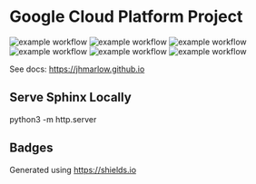 # Google Cloud Platform Project

![example workflow](https://github.com/jhmarlow/google-cloud-platform-project/actions/workflows/main.yml/badge.svg)
![example workflow](https://img.shields.io/github/issues/jhmarlow/google-cloud-platform-project)
![example workflow](https://img.shields.io/github/forks/jhmarlow/google-cloud-platform-project)
![example workflow](https://img.shields.io/github/stars/jhmarlow/google-cloud-platform-project)
![example workflow](https://img.shields.io/github/license/jhmarlow/google-cloud-platform-project)
![example workflow](https://img.shields.io/twitter/url?style=social&url=https%3A%2F%2Ftwitter.com%2FJacobMarlow19)

See docs: https://jhmarlow.github.io


## Serve Sphinx Locally
python3 -m http.server


## Badges
Generated using https://shields.io


